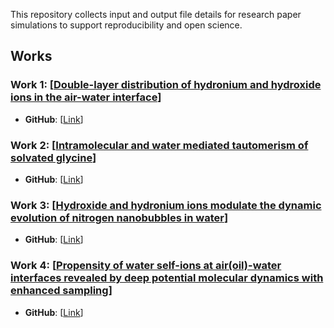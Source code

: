 This repository collects input and output file details for research paper simulations to support reproducibility and open science.

## Works

### Work 1: [[Double-layer distribution of hydronium and hydroxide ions in the air-water interface](https://pubs.acs.org/doi/10.1021/acsphyschemau.3c00076)]
- **GitHub**: [[Link](https://github.com/Zhang-pchao/DoubleLayerAirWater)]

### Work 2: [[Intramolecular and water mediated tautomerism of solvated glycine](https://pubs.acs.org/doi/10.1021/acs.jcim.4c00273)]
- **GitHub**: [[Link](https://github.com/Zhang-pchao/GlycineTautomerism)]

### Work 3: [[Hydroxide and hydronium ions modulate the dynamic evolution of nitrogen nanobubbles in water](https://pubs.acs.org/doi/10.1021/jacs.4c06641)]
- **GitHub**: [[Link](https://github.com/Zhang-pchao/N2BubbleIon)]

### Work 4: [[Propensity of water self-ions at air(oil)-water interfaces revealed by deep potential molecular dynamics with enhanced sampling](https://pubs.acs.org/doi/full/10.1021/acs.langmuir.4c05004)]
- **GitHub**: [[Link](https://github.com/Zhang-pchao/OilWaterInterface)]
  
